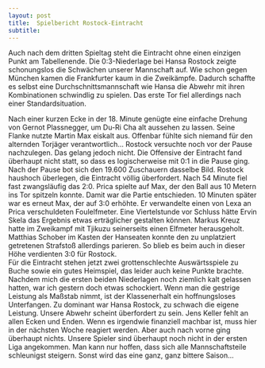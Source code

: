 ```yaml
---
layout: post
title:  Spielbericht Rostock-Eintracht
subtitle:  
---
```


Auch nach dem dritten Spieltag steht die Eintracht ohne einen einzigen Punkt am Tabellenende. Die 0:3-Niederlage bei Hansa Rostock zeigte schonungslos die Schwächen unserer Mannschaft auf. Wie schon gegen München kamen die Frankfurter kaum in die Zweikämpfe. Dadurch schaffte es selbst eine Durchschnittsmannschaft wie Hansa die Abwehr mit ihren Kombinationen schwindlig zu spielen. Das erste Tor fiel allerdings nach einer Standardsituation.

Nach einer kurzen Ecke in der 18. Minute genügte eine einfache Drehung von Gernot Plassnegger, um Du-Ri Cha alt aussehen zu lassen. Seine Flanke nutzte Martin Max eiskalt aus. Offenbar fühlte sich niemand für den alternden Torjäger verantwortlich... Rostock versuchte noch vor der Pause nachzulegen. Das gelang jedoch nicht. Die Offensive der Eintracht fand überhaupt nicht statt, so dass es logischerweise mit 0:1 in die Pause ging. Nach der Pause bot sich den 19.600 Zuschauern dasselbe Bild. Rostock haushoch überlegen, die Eintracht völlig überfordert. Nach 54 Minute fiel fast zwangsläufig das 2:0. Prica spielte auf Max, der den Ball aus 10 Metern ins Tor spitzeln konnte. Damit war die Partie entschieden. 10 Minuten später war es erneut Max, der auf 3:0 erhöhte. Er verwandelte einen von Lexa an Prica verschuldeten Foulelfmeter. Eine Viertelstunde vor Schluss hätte Ervin Skela das Ergebnis etwas erträglicher gestalten können. Markus Kreuz hatte im Zweikampf mit Tjikuzu seinerseits einen Elfmeter herausgeholt. Matthias Schober im Kasten der Hanseaten konnte den zu unplatziert getretenen Strafstoß allerdings parieren. So blieb es beim auch in dieser Höhe verdienten 3:0 für Rostock.  
Für die Eintracht stehen jetzt zwei grottenschlechte Auswärtsspiele zu Buche sowie ein gutes Heimspiel, das leider auch keine Punkte brachte. Nachdem mich die ersten beiden Niederlagen noch ziemlich kalt gelassen hatten, war ich gestern doch etwas schockiert. Wenn man die gestrige Leistung als Maßstab nimmt, ist der Klassenerhalt ein hoffnungsloses Unterfangen. Zu dominant war Hansa Rostock, zu schwach die eigene Leistung. Unsere Abwehr scheint überfordert zu sein. Jens Keller fehlt an allen Ecken und Enden. Wenn es irgendwie finanziell machbar ist, muss hier in der nächsten Woche reagiert werden. Aber auch nach vorne ging überhaupt nichts. Unsere Spieler sind überhaupt noch nicht in der ersten Liga angekommen. Man kann nur hoffen, dass sich alle Mannschaftsteile schleunigst steigern. Sonst wird das eine ganz, ganz bittere Saison...
